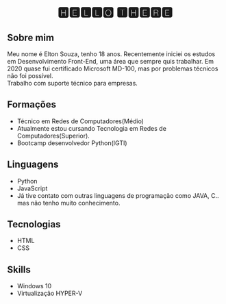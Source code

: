 ## <h1 align="center">🅷🅴🅻🅻🅾 🆃🅷🅴🆁🅴</h1>
## Sobre mim
Meu nome é Elton Souza, tenho 18 anos. Recentemente iniciei os estudos em Desenvolvimento Front-End, uma área que sempre quis trabalhar. Em 2020 quase fui certificado Microsoft MD-100, mas por problemas técnicos não foi possível.<br>
Trabalho com suporte técnico para empresas.
## Formações
- Técnico em Redes de Computadores(Médio)<br>
- Atualmente estou cursando Tecnologia em Redes de Computadores(Superior).<br>
- Bootcamp desenvolvedor Python(IGTI)
## Linguagens
- Python
- JavaScript
- Já tive contato com outras linguagens de programação como JAVA, C.. mas não tenho muito conhecimento.
## Tecnologias 
- HTML
- CSS
## Skills
- Windows 10
- Virtualização HYPER-V

